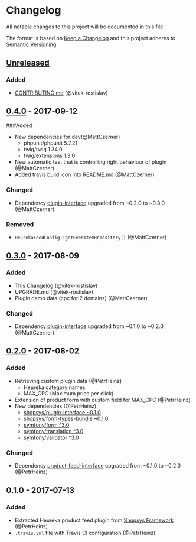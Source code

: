 # Changelog
All notable changes to this project will be documented in this file.

The format is based on [Keep a Changelog](http://keepachangelog.com/en/1.0.0/)
and this project adheres to [Semantic Versioning](http://semver.org/spec/v2.0.0.html).

## [Unreleased]
### Added
- [CONTRIBUTING.md](CONTRIBUTING.md) (@vitek-rostislav)

## [0.4.0] - 2017-09-12
###Added
- New dependencies for dev(@MattCzerner)
    - phpunit/phpunit 5.7.21
    - twig/twig 1.34.0
    - twig/extensions 1.3.0
- New automatic test that is controlling right behaviour of plugin (@MattCzerner)
- Added travis build icon into [README.md](README.md) (@MattCzerner)
### Changed
- Dependency [plugin-interface](shopsys/product-feed-interface) upgraded from ~0.2.0 to ~0.3.0 (@MattCzerner)
### Removed
- `HeurekaFeedConfig::getFeedItemRepository()` (@MattCzerner)

## [0.3.0] - 2017-08-09
### Added
- This Changelog (@vitek-rostislav)
- UPGRADE.md (@vitek-rostislav)
- Plugin demo data (cpc for 2 domains) (@MattCzerner)
### Changed
- Dependency [plugin-interface](shopsys/plugin-interface) upgraded from ~0.1.0 to ~0.2.0 (@MattCzerner)

## [0.2.0] - 2017-08-02
### Added
- Retrieving custom plugin data (@PetrHeinz)
    - Heureka category names
    - MAX_CPC (Maximum price per click)
- Extension of product form with custom field for MAX_CPC (@PetrHeinz)
- New dependencies (@PetrHeinz)
    - [shopsys/plugin-interface ~0.1.0](https://github.com/shopsys/plugin-interface)
    - [shopsys/form-types-bundle ~0.1.0](https://github.com/shopsys/form-types-bundle)
    - [symfony/form ^3.0](https://github.com/symfony/form)
    - [symfony/translation ^3.0](https://github.com/symfony/translation)
    - [symfony/validator ^3.0](https://github.com/symfony/validator)
### Changed
- Dependency [product-feed-interface](shopsys/product-feed-interface) upgraded from ~0.1.0 to ~0.2.0 (@PetrHeinz)

## 0.1.0 - 2017-07-13
### Added
- Extracted Heureka product feed plugin from [Shopsys Framework](http://www.shopsys-framework.com/) (@PetrHeinz)
- `.travis.yml` file with Travis CI configuration (@PetrHeinz)

[Unreleased]: https://github.com/shopsys/product-feed-heureka/compare/v0.3.0...HEAD
[0.4.0]: https://github.com/shopsys/product-feed-heureka/compare/v0.3.0...v0.4.0
[0.3.0]: https://github.com/shopsys/product-feed-heureka/compare/v0.2.0...v0.3.0
[0.2.0]: https://github.com/shopsys/product-feed-heureka/compare/v0.1.0...v0.2.0
